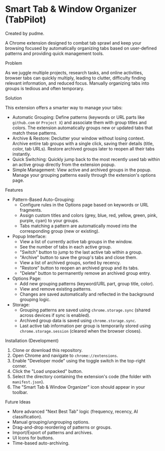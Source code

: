 # Smart Tab & Window Organizer (TabPilot)
Created by pudme.

A Chrome extension designed to combat tab sprawl and keep your browsing focused by automatically organizing tabs based on user-defined patterns and providing quick management tools.

Problem

As we juggle multiple projects, research tasks, and online activities, browser tabs can quickly multiply, leading to clutter, difficulty finding relevant information, and reduced focus. Manually organizing tabs into groups is tedious and often temporary.

Solution

This extension offers a smarter way to manage your tabs:

*   Automatic Grouping: Define patterns (keywords or URL parts like `github.com` or `Project X`) and associate them with group titles and colors. The extension automatically groups new or updated tabs that match these patterns.
*   Archive & Restore: Declutter your window without losing context. Archive entire tab groups with a single click, saving their details (title, color, tab URLs). Restore archived groups later to reopen all their tabs instantly.
*   Quick Switching: Quickly jump back to the most recently used tab within an active group directly from the extension popup.
*   Simple Management: View active and archived groups in the popup. Manage your grouping patterns easily through the extension's options page.

Features

*   Pattern-Based Auto-Grouping:
    *   Configure rules in the Options page based on keywords or URL fragments.
    *   Assign custom titles and colors (grey, blue, red, yellow, green, pink, purple, cyan) to your groups.
    *   Tabs matching a pattern are automatically moved into the corresponding group (new or existing).
*   Popup Interface:
    *   View a list of currently active tab groups in the window.
    *   See the number of tabs in each active group.
    *   "Switch" button to jump to the last active tab within a group.
    *   "Archive" button to save the group's tabs and close them.
    *   View a list of archived groups, sorted by recency.
    *   "Restore" button to reopen an archived group and its tabs.
    *   "Delete" button to permanently remove an archived group entry.
*   Options Page:
    *   Add new grouping patterns (keyword/URL part, group title, color).
    *   View and remove existing patterns.
    *   Changes are saved automatically and reflected in the background grouping logic.
*   Storage:
    *   Grouping patterns are saved using `chrome.storage.sync` (shared across devices if sync is enabled).
    *   Archived group data is saved using `chrome.storage.sync`.
    *   Last active tab information per group is temporarily stored using `chrome.storage.session` (cleared when the browser closes).

Installation (Development)

1.  Clone or download this repository.
2.  Open Chrome and navigate to `chrome://extensions`.
3.  Enable "Developer mode" using the toggle switch in the top-right corner.
4.  Click the "Load unpacked" button.
5.  Select the directory containing the extension's code (the folder with `manifest.json`).
6.  The "Smart Tab & Window Organizer" icon should appear in your toolbar.

Future Ideas

*   More advanced "Next Best Tab" logic (frequency, recency, AI classification).
*   Manual grouping/ungrouping options.
*   Drag-and-drop reordering of patterns or groups.
*   Import/Export of patterns and archives.
*   UI Icons for buttons.
*   Time-based auto-archiving. 